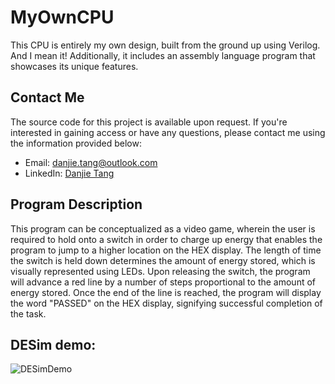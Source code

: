 # MyOwnCPU
This CPU is entirely my own design, built from the ground up using Verilog. And I mean it! Additionally, it includes an assembly language program that showcases its unique features.

## Contact Me

The source code for this project is available upon request. If you're interested in gaining access or have any questions, please contact me using the information provided below:

- Email: danjie.tang@outlook.com
- LinkedIn: [Danjie Tang](https://www.linkedin.com/in/danjie-tang/)

## Program Description
This program can be conceptualized as a video game, wherein the user is required to hold onto a switch in order to charge up energy that enables the program to jump to a higher location on the HEX display. The length of time the switch is held down determines the amount of energy stored, which is visually represented using LEDs. Upon releasing the switch, the program will advance a red line by a number of steps proportional to the amount of energy stored. Once the end of the line is reached, the program will display the word "PASSED" on the HEX display, signifying successful completion of the task.

## DESim demo:
![DESimDemo](https://user-images.githubusercontent.com/37476565/230677086-8dcc0d4b-d0cc-4bc5-90d8-2252ccda5d8b.gif)

